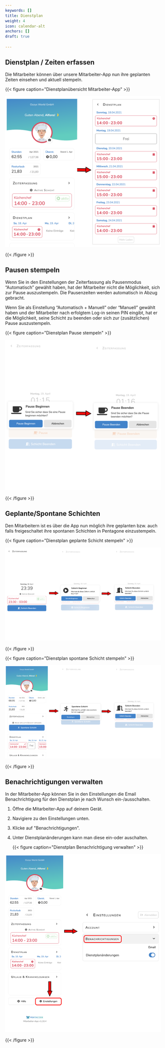 ```yaml
---
keywords: []
title: Dienstplan
weight: 4
icon: calendar-alt
anchors: []
draft: true

---
```

## Dienstplan / Zeiten erfassen

Die Mitarbeiter können über unsere Mitarbeiter-App nun ihre geplanten Zeiten einsehen und aktuell stempeln.

{{< figure caption="Dienstplanübersicht Mitarbeiter-App" >}}

![Dienstplanübersicht](/uploads/dienstplan-ma-app.png "Dienstplan Mitarbeiter-App")

{{< /figure >}}

## Pausen stempeln

Wenn Sie in den Einstellungen der Zeiterfassung als Pausenmodus “Automatisch” gewählt haben, hat der Mitarbeiter nicht die Möglichkeit, sich zur Pause auszustempeln. Die Pausenzeiten werden automatisch in Abzug gebracht.

Wenn Sie als Einstellung “Automatisch + Manuell” oder “Manuell” gewählt haben und der Mitarbeiter nach erfolgtem Log-in seinen PIN eingibt, hat er die Möglichkeit, seine Schicht zu beenden oder sich zur (zusätzlichen) Pause auszustempeln.

{{< figure caption="Dienstplan Pause stempeln" >}}

![](/uploads/pause_ma-app.png)

{{< /figure >}}

## Geplante/Spontane Schichten

Den Mitarbeitern ist es über die App nun möglich ihre geplanten bzw. auch falls freigeschaltet ihre spontanen Schichten in Pentagone einzustempeln.

{{< figure caption="Dienstplan geplante Schicht stempeln" >}}

![geplante Schicht Mitarbeiter-App](/uploads/geplante_schicht_ma-app.png "geplante Schicht stempeln")

{{< /figure >}}

{{< figure caption="Dienstplan spontane Schicht stempeln" >}}

![](/uploads/spontane_schicht_ma-app.png)

{{< /figure >}}

## Benachrichtigungen verwalten

In der Mitarbeiter-App können Sie in den Einstellungen die Email Benachrichtigung für den Dienstplan je nach Wunsch ein-/ausschalten.

1. Öffne die Mitarbeiter-App auf deinem Gerät.
2. Navigiere zu den Einstellungen unten.
3. Klicke auf "Benachrichtigungen".
4. Unter Dienstplanänderungen kann man diese ein-oder auschalten.

   {{< figure caption="Dienstplan Benachrichtigung verwalten" >}}

![](/uploads/zwei_handy_nebeneinander_lang_bsp_benachrichtigungen.png)

{{< /figure >}}